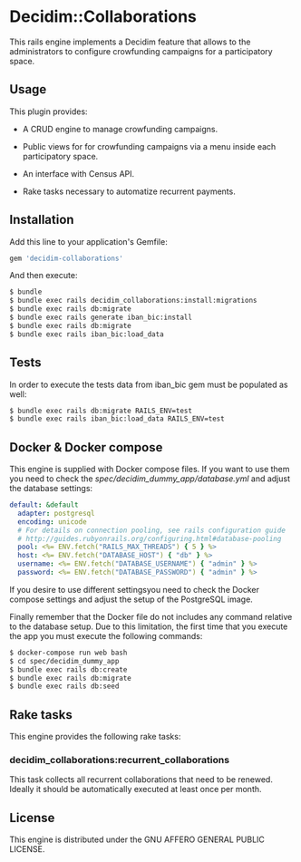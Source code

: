 # Decidim::Collaborations
This rails engine implements a Decidim feature that allows to the administrators to
configure crowfunding campaigns for a participatory space.

## Usage

This plugin provides:

* A CRUD engine to manage crowfunding campaigns.

* Public views for for crowfunding campaigns via a menu inside each participatory space.

* An interface with Census API.

* Rake tasks necessary to automatize recurrent payments.

## Installation
Add this line to your application's Gemfile:

```ruby
gem 'decidim-collaborations'
```

And then execute:
```bash
$ bundle
$ bundle exec rails decidim_collaborations:install:migrations
$ bundle exec rails db:migrate
$ bundle exec rails generate iban_bic:install
$ bundle exec rails db:migrate
$ bundle exec rails iban_bic:load_data
```

## Tests

In order to execute the tests data from iban_bic gem must be populated as well:

```bash
$ bundle exec rails db:migrate RAILS_ENV=test
$ bundle exec rails iban_bic:load_data RAILS_ENV=test
```

## Docker & Docker compose

This engine is supplied with Docker compose files. If you want to use them you need to
check the *spec/decidim_dummy_app/database.yml* and adjust the database settings:

```yaml
default: &default
  adapter: postgresql
  encoding: unicode
  # For details on connection pooling, see rails configuration guide
  # http://guides.rubyonrails.org/configuring.html#database-pooling
  pool: <%= ENV.fetch("RAILS_MAX_THREADS") { 5 } %>
  host: <%= ENV.fetch("DATABASE_HOST") { "db" } %>
  username: <%= ENV.fetch("DATABASE_USERNAME") { "admin" } %>
  password: <%= ENV.fetch("DATABASE_PASSWORD") { "admin" } %>
``` 
 
If you desire to use different settingsyou need to check the 
Docker compose settings and adjust the setup of the PostgreSQL
image.

Finally remember that the Docker file do not includes any command relative to the 
database setup. Due to this limitation, the first time that you execute
the app you must execute the following commands:

```bash
$ docker-compose run web bash
$ cd spec/decidim_dummy_app
$ bundle exec rails db:create
$ bundle exec rails db:migrate
$ bundle exec rails db:seed
```

## Rake tasks

This engine provides the following rake tasks:

### decidim_collaborations:recurrent_collaborations 

This task collects all recurrent collaborations that need to be renewed. Ideally it
should be automatically executed at least once per month.

## License
This engine is distributed under the GNU AFFERO GENERAL PUBLIC LICENSE.
